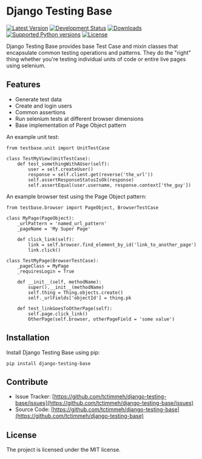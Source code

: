 # Django Testing Base

[![Latest Version](https://pypip.in/version/django-testing-base/badge.svg?text=version)](https://pypi.python.org/pypi/django-testing-base/)
[![Development Status](https://pypip.in/status/django-testing-base/badge.svg)](https://pypi.python.org/pypi/django-testing-base/)
[![Downloads](https://pypip.in/download/django-testing-base/badge.svg?period=month)](https://pypi.python.org/pypi/django-testing-base/)
[![Supported Python versions](https://pypip.in/py_versions/django-testing-base/badge.svg)](https://pypi.python.org/pypi/django-testing-base/)
[![License](https://pypip.in/license/django-testing-base/badge.svg)](https://pypi.python.org/pypi/django-testing-base/)

Django Testing Base provides base Test Case and mixin classes that encapsulate common testing operations and patterns. 
They do  the "right" thing whether you're testing individual units of code or entire live pages using selenium.

## Features

- Generate test data
- Create and login users
- Common assertions
- Run selenium tests at different browser dimensions
- Base implementation of Page Object pattern

An example unit test:

    from testbase.unit import UnitTestCase
    
    class TestMyView(UnitTestCase):
        def test_somethingWithAUser(self):
            user = self.createUser()
            response = self.client.get(reverse('the_url'))
            self.assertResponseStatusIsOk(response)
            self.assertEqual(user.username, response.context['the_guy'])

An example browser test using the Page Object pattern:

    from testbase.browser import PageObject, BrowserTestCase
    
    class MyPage(PageObject):
        _urlPattern = 'named_url_pattern'
        _pageName = 'My Super Page'
        
        def click_link(self):
            link = self.browser.find_element_by_id('link_to_another_page')
            link.click()
    
    class TestMyPage(BrowserTestCase):
        _pageClass = MyPage
        _requiresLogin = True
        
        def __init__(self, methodName):
            super().__init__(methodName)
            self.thing = Thing.objects.create()
            self._urlFields['objectId'] = thing.pk
        
        def test_linkGoesToOtherPage(self):
            self.page.click_link()
            OtherPage(self.browser, otherPageField = 'some value')
    
## Installation

Install Django Testing Base using pip:

    pip install django-testing-base

## Contribute

- Issue Tracker: [https://github.com/tctimmeh/django-testing-base/issues](https://github.com/tctimmeh/django-testing-base/issues)
- Source Code: [https://github.com/tctimmeh/django-testing-base](https://github.com/tctimmeh/django-testing-base)

## License

The project is licensed under the MIT license.